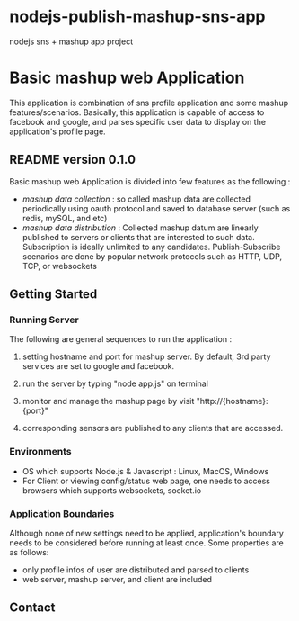 nodejs-publish-mashup-sns-app
=============================

nodejs sns + mashup app project

# Basic mashup web Application

This application is combination of sns profile application and some mashup features/scenarios. Basically, this application is capable of access to facebook and google, and parses specific user data to display on the application's profile page.

## README version 0.1.0

Basic mashup web Application is divided into few features as the following : 

* *mashup data collection* : so called mashup data are collected periodically using oauth protocol and saved to database server (such as redis, mySQL, and etc)
* *mashup data distribution* : Collected mashup datum are linearly published to servers or clients that are interested to such data. Subscription is ideally unlimited to any candidates. Publish-Subscribe scenarios are done by popular network protocols such as HTTP, UDP, TCP, or websockets

## Getting Started

### Running Server

The following are general sequences to run the application :

1. setting hostname and port for mashup server. By default, 3rd party services are set to google and facebook.

2. run the server by typing "node app.js" on terminal

3. monitor and manage the mashup page by visit "http://{hostname}:{port}"

4. corresponding sensors are published to any clients that are accessed. 

### Environments

- OS which supports Node.js & Javascript : Linux, MacOS, Windows
- For Client or viewing config/status web page, one needs to access browsers which supports websockets, socket.io


### Application Boundaries

Although none of new settings need to be applied, application's boundary needs to be considered before running at least once. Some properties are as follows:

- only profile infos of user are distributed and parsed to clients
- web server, mashup server, and client are included


## Contact

